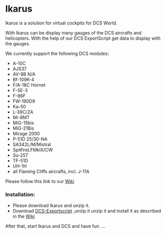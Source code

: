 # Ikarus

Ikarus is a solution for virtual cockpits for DCS World.

With Ikarus can be display many gauges of the DCS aircrafts and helicopters. With the help of our DCS ExportScript get data to display with the gauges.

We currently support the following DCS modules:
- A-10C
- AJS37
- AV-8B N/A
- Bf-109K-4
- F/A-18C Hornet
- F-5E-3
- F-86F
- FW-190D9
- Ka-50
- L-39C/ZA
- Mi-8MT
- MiG-15bis
- MiG-21Bis
- Mirage 2000
- P-51D 25/30-NA
- SA342L/M/Mistral
- SpitfireLFMkIX/CW
- Su-25T
- TF-51D
- UH-1H
- all Flaming Cliffs aircrafts, incl. J-11A

Please follow this link to our [Wiki](https://github.com/s-d-a/Ikarus/wiki)

### Installation:

- Please download Ikarus and unzip it.
- Download [DCS-Exportscript](https://github.com/s-d-a/DCS-ExportScripts) ,unzip it unzip it and install it as described in the [Wiki](https://github.com/s-d-a/DCS-ExportScripts/wiki)

After that, start Ikarus and DCS and have fun ....